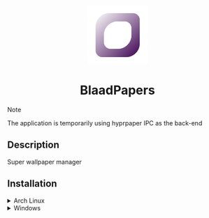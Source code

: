 <div align = center>
    <img src="/res/blaadpapers.svg" alt="BlaadPapersLogo" width="135"/>
    <h1>BlaadPapers</h1>
</div>

> [!NOTE]  
> The application is temporarily using hyprpaper IPC as the back-end

## Description

Super wallpaper manager

## Installation

<details><summary>Arch Linux</summary>

```shell
yay -S blaadpapers
```

</details>

<details><summary>Windows</summary>

Application installation. Maby soon.

</details>

